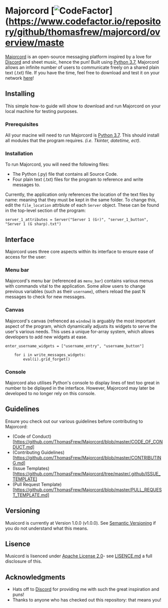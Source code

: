 # Majorcord [![CodeFactor](https://www.codefactor.io/repository/github/thomasfrew/majorcord/badge/master)](https://www.codefactor.io/repository/github/thomasfrew/majorcord/overview/maste
[Majorcord](https://github.com/ThomasFrew/Majorcord) is an open-source messaging platform inspired by a love for [Discord](https://discordapp.com/) and sheet music, hence the pun! Built using [Python 3.7](https://www.python.org/downloads/release/python-370/), Majorcord allows an infinite number of users to communicate freely on a shared plain text (.txt) file. If you have the time, feel free to download and test it on your network [here](https://github.com/ThomasFrew/Majorcord/releases)!

## Installing
This simple how-to guide will show to download and run Majorcord on your local machine for testing purposes.


### Prerequisites
All your macine will need to run Majorcord is [Python 3.7](https://www.python.org/downloads/release/python-370/). This should install all modules that the program requires. *(i.e. Tkinter, datetime, ect)*.

### Installation
To run Majorcord, you will need the following files:
* The Python (.py) file that contains all Source Code.
* Four plain text (.txt) files for the program to reference and write messages to.

Currently, the application only references the location of the text files by name: meaning that they must be kept in the same folder.  To change this, edit the `file_location` attrbiute of each `Server` object. These can be found in the top-level section of the program:
```
server_1_attributes = Server("Server 1 (G♯)", "server_1_button", "Server 1 (G sharp).txt")
```

## Interface
Majorcord uses three core aspects within its interface to ensure ease of access for the user:

### Menu bar
Majorcord's menu bar (referenced as `menu_bar`) contains various menus with commands vital to the application. Some allow users to change previous variables (such as their `username`), others reload the past N messages to check for new messages.

### Canvas
Majorcord's canvas (refrenced as `window`) is arguably the most important aspect of the program, which dynamically adjusts its widgets to serve the user's various needs. This uses a unique for-array system, which allows developers to add new widgets at ease.
```
enter_username_widgets = ["username_entry", "username_button"]

    for i in write_messages_widgets:
        eval(i).grid_forget()
```

### Console
Majorcord also utilises Python's console to display lines of text too great in number to be diplayed in the interface. However, Majorcord may later be developed to no longer rely on this console.

## Guidelines 
Ensure you check out our various guidelines before contributing to Majorcord:
* (Code of Conduct)[https://github.com/ThomasFrew/Majorcord/blob/master/CODE_OF_CONDUCT.md]
* (Contributing Guidelines)[https://github.com/ThomasFrew/Majorcord/blob/master/CONTRIBUTING.md]
* (Issue Templates)[https://github.com/ThomasFrew/Majorcord/tree/master/.github/ISSUE_TEMPLATE]
* (Pull Request Template)[https://github.com/ThomasFrew/Majorcord/blob/master/PULL_REQUEST_TEMPLATE.md]

## Versioning
Musicord is currently at Version 1.0.0 (v1.0.0). See [Semantic Versioning](https://semver.org/) if you do not understand what this means.

## Lisence
Musicord is lisenced under [Apache License 2.0](https://www.apache.org/licenses/LICENSE-2.0)- see [LISENCE.md](https://github.com/ThomasFrew/Majorcord/blob/master/LICENSE) a full disclosure of this.

## Acknowledgments
* Hats off to [Discord](https://discordapp.com/) for providing me with such the great inspiration and puns!
* Thanks to anyone who has checked out this repository: that means you!
